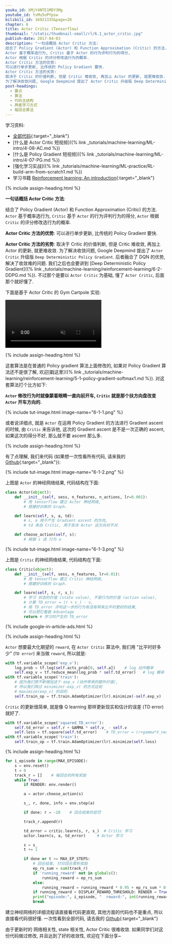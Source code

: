 ```yaml
---
youku_id: XMjY4NTE1MDY3Mg
youtube_id: tvMu5oPYpsw
bilibili_id: 16921335&page=26
chapter: 6
title: Actor Critic (Tensorflow)
thumbnail: "/static/thumbnail-small/rl/6.1_actor_critic.jpg"
publish-date: 2017-04-03
description: "一句话概括 Actor Critic 方法:
结合了 Policy Gradient (Actor) 和 Function Approximation (Critic) 的方法.
Actor 基于概率选行为, Critic 基于 Actor 的行为评判行为的得分,
Actor 根据 Critic 的评分修改选行为的概率.
Actor Critic 方法的优势:
可以进行单步更新, 比传统的 Policy Gradient 要快.
Actor Critic 方法的劣势:
取决于 Critic 的价值判断, 但是 Critic 难收敛, 再加上 Actor 的更新, 就更难收敛.
为了解决收敛问题, Google Deepmind 提出了 Actor Critic 升级版 Deep Deterministic Policy Gradient."
post-headings:
  - 要点
  - 算法
  - 代码主结构
  - 两者学习方式
  - 每回合算法
---
```



学习资料:
  * [全部代码](https://github.com/MorvanZhou/Reinforcement-learning-with-tensorflow/tree/master/contents/8_Actor_Critic_Advantage){:target="_blank"}
  * [什么是 Actor Critic 短视频]({% link _tutorials/machine-learning/ML-intro/4-08-AC.md %})
  * [什么是 Policy Gradient 短视频]({% link _tutorials/machine-learning/ML-intro/4-07-PG.md %})
  * [强化学习实战]({% link _tutorials/machine-learning/ML-practice/RL-build-arm-from-scratch1.md %})
  * 学习书籍 [Reinforcement learning: An introduction](http://ufal.mff.cuni.cz/~straka/courses/npfl114/2016/sutton-bookdraft2016sep.pdf){:target="_blank"}

{% include assign-heading.html %}

**一句话概括 Actor Critic 方法**:

结合了 Policy Gradient (Actor) 和 Function Approximation (Critic) 的方法.
`Actor` 基于概率选行为, `Critic` 基于 `Actor` 的行为评判行为的得分,
`Actor` 根据 `Critic` 的评分修改选行为的概率.

**Actor Critic 方法的优势**:
可以进行单步更新, 比传统的 Policy Gradient 要快.

**Actor Critic 方法的劣势**:
取决于 Critic 的价值判断, 但是 Critic 难收敛, 再加上 Actor 的更新, 就更难收敛.
为了解决收敛问题, Google Deepmind 提出了 `Actor Critic` 升级版 `Deep Deterministic Policy Gradient`.
后者融合了 DQN 的优势, 解决了收敛难的问题. 我们之后也会要讲到 [Deep Deterministic Policy Gradient]({% link _tutorials/machine-learning/reinforcement-learning/6-2-DDPG.md %}).
不过那个是要以 `Actor Critic` 为基础, 懂了 `Actor Critic`, 后面那个就好懂了.

下面是基于 Actor Critic 的 Gym Cartpole 实验:

<video class="tut-content-video" controls loop autoplay muted>
  <source src="/static/results/reinforcement-learning/cartpole actor critic.mp4" type="video/mp4">
  Your browser does not support HTML5 video.
</video>




{% include assign-heading.html %}

这套算法是在普通的 Policy gradient 算法上面修改的, 如果对 Policy Gradient
算法还不是很了解, 欢迎[戳这里]({% link _tutorials/machine-learning/reinforcement-learning/5-1-policy-gradient-softmax1.md %}).
对这套算法打个比方如下:

**`Actor` 修改行为时就像蒙着眼睛一直向前开车, `Critic` 就是那个扶方向盘改变 `Actor`
开车方向的.**

{% include tut-image.html image-name="6-1-1.png" %}

或者说详细点, 就是 `Actor` 在运用 Policy Gradient 的方法进行 Gradient ascent 的时候, 由
`Critic` 来告诉他, 这次的 Gradient ascent 是不是一次正确的 ascent, 如果这次的得分不好,
那么就不要 ascent 那么多.

{% include assign-heading.html %}

有了点理解, 我们来代码 (如果想一次性看所有代码, 请来我的 [Github](https://github.com/MorvanZhou/tutorials/blob/master/Reinforcement_learning_TUT/8_Actor_Critic_Advantage/AC_CartPole.py){:target="_blank"}):

{% include tut-image.html image-name="6-1-2.png" %}

上图是 `Actor` 的神经网络结果, 代码结构在下面:

```python
class Actor(object):
    def __init__(self, sess, n_features, n_actions, lr=0.001):
        # 用 tensorflow 建立 Actor 神经网络,
        # 搭建好训练的 Graph.

    def learn(self, s, a, td):
        # s, a 用于产生 Gradient ascent 的方向,
        # td 来自 Critic, 用于告诉 Actor 这方向对不对.

    def choose_action(self, s):
        # 根据 s 选 行为 a
```


{% include tut-image.html image-name="6-1-3.png" %}

上图是 `Critic` 的神经网络结果, 代码结构在下面:

```python
class Critic(object):
    def __init__(self, sess, n_features, lr=0.01):
        # 用 tensorflow 建立 Critic 神经网络,
        # 搭建好训练的 Graph.

    def learn(self, s, r, s_):
        # 学习 状态的价值 (state value), 不是行为的价值 (action value),
        # 计算 TD_error = (r + v_) - v,
        # 用 TD_error 评判这一步的行为有没有带来比平时更好的结果,
        # 可以把它看做 Advantage
        return # 学习时产生的 TD_error
```



{% include google-in-article-ads.html %}

{% include assign-heading.html %}

`Actor` 想要最大化期望的 `reward`, 在 `Actor Critic` 算法中, 我们用 "比平时好多少"
(`TD error`) 来当做 `reward`, 所以就是:

```python
with tf.variable_scope('exp_v'):
    log_prob = tf.log(self.acts_prob[0, self.a])    # log 动作概率
    self.exp_v = tf.reduce_mean(log_prob * self.td_error)   # log 概率 * TD 方向
with tf.variable_scope('train'):
    # 因为我们想不断增加这个 exp_v (动作带来的额外价值),
    # 所以我们用过 minimize(-exp_v) 的方式达到
    # maximize(exp_v) 的目的
    self.train_op = tf.train.AdamOptimizer(lr).minimize(-self.exp_v)
```

`Critic` 的更新很简单, 就是像 Q learning 那样更新现实和估计的误差 (TD error) 就好了.

```python
with tf.variable_scope('squared_TD_error'):
    self.td_error = self.r + GAMMA * self.v_ - self.v
    self.loss = tf.square(self.td_error)    # TD_error = (r+gamma*V_next) - V_eval
with tf.variable_scope('train'):
    self.train_op = tf.train.AdamOptimizer(lr).minimize(self.loss)
```



{% include assign-heading.html %}

```python
for i_episode in range(MAX_EPISODE):
    s = env.reset()
    t = 0
    track_r = []    # 每回合的所有奖励
    while True:
        if RENDER: env.render()

        a = actor.choose_action(s)

        s_, r, done, info = env.step(a)

        if done: r = -20    # 回合结束的惩罚

        track_r.append(r)

        td_error = critic.learn(s, r, s_)  # Critic 学习
        actor.learn(s, a, td_error)     # Actor 学习

        s = s_
        t += 1

        if done or t >= MAX_EP_STEPS:
            # 回合结束, 打印回合累积奖励
            ep_rs_sum = sum(track_r)
            if 'running_reward' not in globals():
                running_reward = ep_rs_sum
            else:
                running_reward = running_reward * 0.95 + ep_rs_sum * 0.05
            if running_reward > DISPLAY_REWARD_THRESHOLD: RENDER = True  # rendering
            print("episode:", i_episode, "  reward:", int(running_reward))
            break
```

建立神经网络的详细流程请直接看代码更直观, 其他方面的代码也不是重点, 所以直接看代码很好懂.
一次性看到全部代码, 请去我的 [Github](https://github.com/MorvanZhou/Reinforcement-learning-with-tensorflow/blob/master/contents/8_Actor_Critic_Advantage/AC_CartPole.py){:target="_blank"}

由于更新时的 网络相关性, state 相关性, Actor Critic 很难收敛. 如果同学们对这份代码做过修改,
并且达到了好的收敛性, 欢迎在下面分享~
